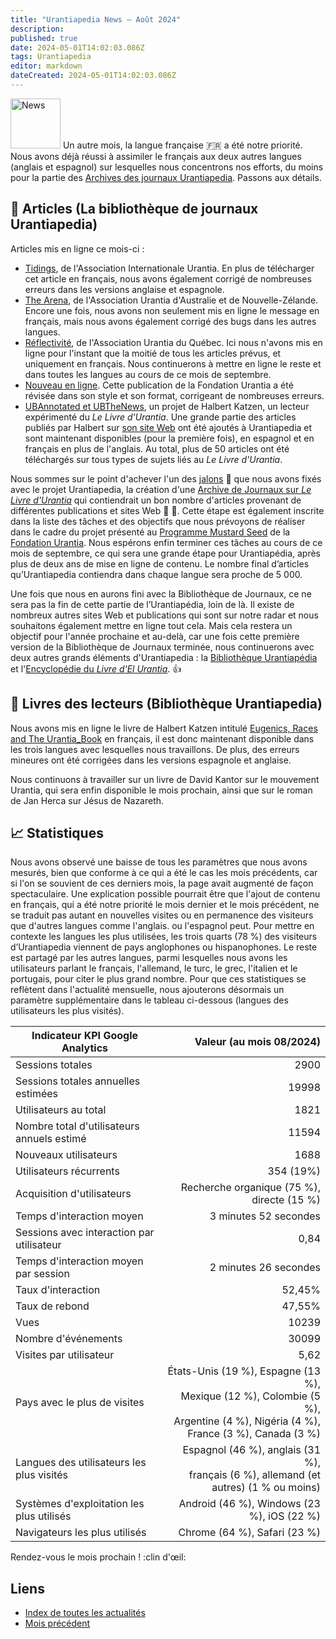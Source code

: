 ```yaml
---
title: "Urantiapedia News — Août 2024"
description: 
published: true
date: 2024-05-01T14:02:03.086Z
tags: Urantiapedia
editor: markdown
dateCreated: 2024-05-01T14:02:03.086Z
---
```


<img src="/_assets/svg/icon-news.svg" alt="News" style="width: 80px;"> Un autre mois, la langue française :fr: a été notre priorité. Nous avons déjà réussi à assimiler le français aux deux autres langues (anglais et espagnol) sur lesquelles nous concentrons nos efforts, du moins pour la partie des [Archives des journaux Urantiapedia](/fr/article). Passons aux détails.

## :page_with_curl: Articles (La bibliothèque de journaux Urantiapedia)

Articles mis en ligne ce mois-ci :

- [Tidings](/fr/index/articles_iua_tidings), de l'Association Internationale Urantia. En plus de télécharger cet article en français, nous avons également corrigé de nombreuses erreurs dans les versions anglaise et espagnole.
- [The Arena](/fr/index/articles_arena), de l'Association Urantia d'Australie et de Nouvelle-Zélande. Encore une fois, nous avons non seulement mis en ligne le message en français, mais nous avons également corrigé des bugs dans les autres langues.
- [Réflectivité](/fr/index/articles_reflectivite), de l'Association Urantia du Québec. Ici nous n'avons mis en ligne pour l'instant que la moitié de tous les articles prévus, et uniquement en français. Nous continuerons à mettre en ligne le reste et dans toutes les langues au cours de ce mois de septembre.
- [Nouveau en ligne](/fr/index/articles_uf_news_online). Cette publication de la Fondation Urantia a été révisée dans son style et son format, corrigeant de nombreuses erreurs.
- [UBAnnotated et UBTheNews](/fr/index/articles_ubannotated), un projet de Halbert Katzen, un lecteur expérimenté du _Le Livre d'Urantia_. Une grande partie des articles publiés par Halbert sur [son site Web](https://ubannotated.com/) ont été ajoutés à Urantiapedia et sont maintenant disponibles (pour la première fois), en espagnol et en français en plus de l'anglais. Au total, plus de 50 articles ont été téléchargés sur tous types de sujets liés au _Le Livre d'Urantia_.

Nous sommes sur le point d'achever l'un des [jalons](/fr/help/phases) :triangular_flag_on_post: que nous avons fixés avec le projet Urantiapedia, la création d'une [Archive de Journaux sur _Le Livre d'Urantia_](/fr/article) qui contiendrait un bon nombre d'articles provenant de différentes publications et sites Web :clap: :clap:. Cette étape est également inscrite dans la liste des tâches et des objectifs que nous prévoyons de réaliser dans le cadre du projet présenté au [Programme Mustard Seed](https://www.urantia.org/about-us/what-we-do/mustard-seed-grants-program) de la [Fondation Urantia](https://www.urantia.org/). Nous espérons enfin terminer ces tâches au cours de ce mois de septembre, ce qui sera une grande étape pour Urantiapédia, après plus de deux ans de mise en ligne de contenu. Le nombre final d’articles qu’Urantiapedia contiendra dans chaque langue sera proche de 5 000.

Une fois que nous en aurons fini avec la Bibliothèque de Journaux, ce ne sera pas la fin de cette partie de l’Urantiapédia, loin de là. Il existe de nombreux autres sites Web et publications qui sont sur notre radar et nous souhaitons également mettre en ligne tout cela. Mais cela restera un objectif pour l'année prochaine et au-delà, car une fois cette première version de la Bibliothèque de Journaux terminée, nous continuerons avec deux autres grands éléments d'Urantiapedia : la [Bibliothèque Urantiapédia](/fr/book) et l'[Encyclopédie du _Livre d'El Urantia_](/fr/topic). :+1:

## :notebook_with_decorative_cover: Livres des lecteurs (Bibliothèque Urantiapedia)

Nous avons mis en ligne le livre de Halbert Katzen intitulé [Eugenics, Races and The Urantia_Book](/fr/book/Halbert_Katzen/Eugenics_Race_and_The_Urantia_Book) en français, il est donc maintenant disponible dans les trois langues avec lesquelles nous travaillons. De plus, des erreurs mineures ont été corrigées dans les versions espagnole et anglaise.

Nous continuons à travailler sur un livre de David Kantor sur le mouvement Urantia, qui sera enfin disponible le mois prochain, ainsi que sur le roman de Jan Herca sur Jésus de Nazareth.

## :chart_with_upwards_trend: Statistiques

Nous avons observé une baisse de tous les paramètres que nous avons mesurés, bien que conforme à ce qui a été le cas les mois précédents, car si l'on se souvient de ces derniers mois, la page avait augmenté de façon spectaculaire. Une explication possible pourrait être que l'ajout de contenu en français, qui a été notre priorité le mois dernier et le mois précédent, ne se traduit pas autant en nouvelles visites ou en permanence des visiteurs que d'autres langues comme l'anglais. ou l'espagnol peut. Pour mettre en contexte les langues les plus utilisées, les trois quarts (78 %) des visiteurs d’Urantiapedia viennent de pays anglophones ou hispanophones. Le reste est partagé par les autres langues, parmi lesquelles nous avons les utilisateurs parlant le français, l'allemand, le turc, le grec, l'italien et le portugais, pour citer le plus grand nombre. Pour que ces statistiques se reflètent dans l'actualité mensuelle, nous ajouterons désormais un paramètre supplémentaire dans le tableau ci-dessous (langues des utilisateurs les plus visités).

Indicateur KPI Google Analytics | Valeur (au mois 08/2024)
--- | ---:
Sessions totales | 2900
Sessions totales annuelles estimées | 19998
Utilisateurs au total | 1821
Nombre total d'utilisateurs annuels estimé | 11594
Nouveaux utilisateurs | 1688
Utilisateurs récurrents | 354 (19%)
Acquisition d'utilisateurs | Recherche organique (75 %), directe (15 %)
Temps d'interaction moyen | 3 minutes 52 secondes
Sessions avec interaction par utilisateur | 0,84
Temps d'interaction moyen par session | 2 minutes 26 secondes
Taux d'interaction | 52,45%
Taux de rebond | 47,55%
Vues | 10239
Nombre d'événements | 30099
Visites par utilisateur | 5,62
Pays avec le plus de visites | États-Unis (19 %), Espagne (13 %), <br>Mexique (12 %), Colombie (5 %), <br>Argentine (4 %), Nigéria (4 %), <br>France (3 %), Canada (3 %)
Langues des utilisateurs les plus visités | Espagnol (46 %), anglais (31 %), <br>français (6 %), allemand (et autres) (1 % ou moins)
Systèmes d'exploitation les plus utilisés | Android (46 %), Windows (23 %), iOS (22 %)
Navigateurs les plus utilisés | Chrome (64 %), Safari (23 %)

Rendez-vous le mois prochain ! :clin d'œil:

## Liens

- [Index de toutes les actualités](/fr/news)
- [Mois précédent](/fr/news/2024/07)